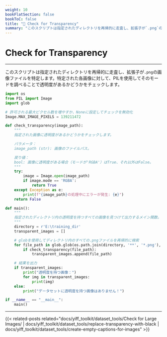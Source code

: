 ```yaml
---
weight: 10
bookFlatSection: false
bookToC: false
title: "🐍 Check for Transparency"
summary: "このスクリプトは指定されたディレクトリを再帰的に走査し、拡張子が`.png`の画像ファイルを特定します。特定された各画像に対して、PILを使用してそのモードを調べることで透明度があるかどうかをチェックします。"
---
```


<!--markdownlint-disable MD025 -->

# Check for Transparency

---

このスクリプトは指定されたディレクトリを再帰的に走査し、拡張子が`.png`の画像ファイルを特定します。特定された各画像に対して、PILを使用してそのモードを調べることで透明度があるかどうかをチェックします。

```python
import os
from PIL import Image
import glob

# 許可される最大ピクセル数を増やすか、Noneに設定してチェックを無効化
Image.MAX_IMAGE_PIXELS = 139211472

def check_transparency(image_path):
    """
    指定された画像に透明度があるかどうかをチェックします。

    パラメータ：
    image_path (str): 画像のファイルパス。

    戻り値：
    bool: 画像に透明度がある場合（モードが'RGBA'）はTrue、それ以外はFalse。
    """
    try:
        image = Image.open(image_path)
        if image.mode == 'RGBA':
            return True
    except Exception as e:
        print(f"{image_path}の処理中にエラーが発生: {e}")
    return False

def main():
    """
    指定されたディレクトリ内の透明度を持つすべての画像を見つけて出力するメイン関数。
    """
    directory = r'E:\training_dir'
    transparent_images = []

    # globを使用してディレクトリ内のすべての.pngファイルを再帰的に検索
    for file_path in glob.glob(os.path.join(directory, '**', '*.png'), recursive=True):
        if check_transparency(file_path):
            transparent_images.append(file_path)

    # 結果を出力
    if transparent_images:
        print("透明度を持つ画像：")
        for img in transparent_images:
            print(img)
    else:
        print("データセットに透明度を持つ画像はありません！")

if __name__ == "__main__":
    main()
```

---

{{< related-posts related="docs/yiff_toolkit/dataset_tools/Check for Large Images/ | docs/yiff_toolkit/dataset_tools/replace-transparency-with-black | docs/yiff_toolkit/dataset_tools/create-empty-captions-for-images" >}}
